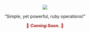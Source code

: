 <p align="center">
  <img align="center" src="http://i.imgur.com/DSXJp2a.png"/>
</p>
<p align="center">
  <q align="center">Simple, yet powerful, ruby operations!</q>
</p>
<p style='color: #A61717;' align="center">🚧 <i><b>Coming Soon.</b></i> 🚧</p>
